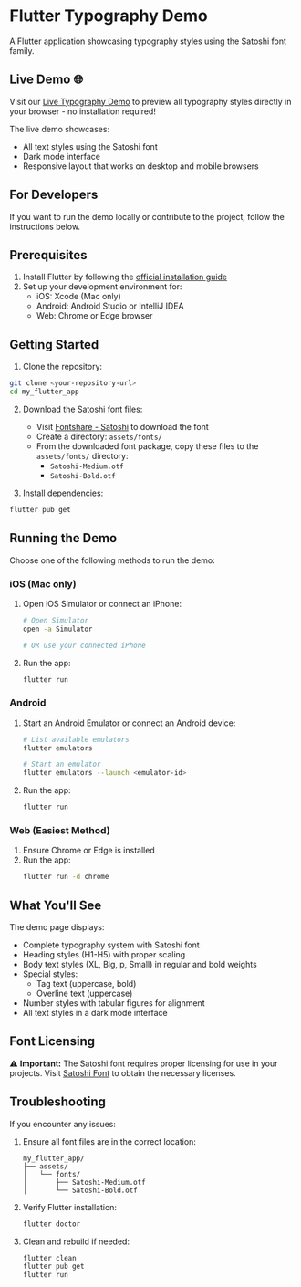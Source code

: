# Flutter Typography Demo

A Flutter application showcasing typography styles using the Satoshi font family.

## Live Demo 🌐

Visit our [Live Typography Demo](https://YOUR_GITHUB_USERNAME.github.io/flutter-typography-demo) to preview all typography styles directly in your browser - no installation required!

The live demo showcases:
- All text styles using the Satoshi font
- Dark mode interface
- Responsive layout that works on desktop and mobile browsers

## For Developers

If you want to run the demo locally or contribute to the project, follow the instructions below.

## Prerequisites

1. Install Flutter by following the [official installation guide](https://docs.flutter.dev/get-started/install)
2. Set up your development environment for:
   - iOS: Xcode (Mac only)
   - Android: Android Studio or IntelliJ IDEA
   - Web: Chrome or Edge browser

## Getting Started

1. Clone the repository:
```bash
git clone <your-repository-url>
cd my_flutter_app
```

2. Download the Satoshi font files:
   - Visit [Fontshare - Satoshi](https://www.fontshare.com/fonts/satoshi) to download the font
   - Create a directory: `assets/fonts/`
   - From the downloaded font package, copy these files to the `assets/fonts/` directory:
     - `Satoshi-Medium.otf`
     - `Satoshi-Bold.otf`

3. Install dependencies:
```bash
flutter pub get
```

## Running the Demo

Choose one of the following methods to run the demo:

### iOS (Mac only)
1. Open iOS Simulator or connect an iPhone:
   ```bash
   # Open Simulator
   open -a Simulator
   
   # OR use your connected iPhone
   ```
2. Run the app:
   ```bash
   flutter run
   ```

### Android
1. Start an Android Emulator or connect an Android device:
   ```bash
   # List available emulators
   flutter emulators
   
   # Start an emulator
   flutter emulators --launch <emulator-id>
   ```
2. Run the app:
   ```bash
   flutter run
   ```

### Web (Easiest Method)
1. Ensure Chrome or Edge is installed
2. Run the app:
   ```bash
   flutter run -d chrome
   ```

## What You'll See

The demo page displays:
- Complete typography system with Satoshi font
- Heading styles (H1-H5) with proper scaling
- Body text styles (XL, Big, p, Small) in regular and bold weights
- Special styles:
  - Tag text (uppercase, bold)
  - Overline text (uppercase)
- Number styles with tabular figures for alignment
- All text styles in a dark mode interface

## Font Licensing

⚠️ **Important:** The Satoshi font requires proper licensing for use in your projects. Visit [Satoshi Font](https://www.fontshare.com/fonts/satoshi) to obtain the necessary licenses.

## Troubleshooting

If you encounter any issues:

1. Ensure all font files are in the correct location:
   ```
   my_flutter_app/
   ├── assets/
   │   └── fonts/
   │       ├── Satoshi-Medium.otf
   │       └── Satoshi-Bold.otf
   ```

2. Verify Flutter installation:
   ```bash
   flutter doctor
   ```

3. Clean and rebuild if needed:
   ```bash
   flutter clean
   flutter pub get
   flutter run
   ```
